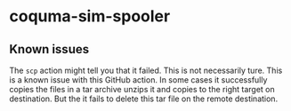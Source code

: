# coquma-sim-spooler 

## Known issues
The `scp` action might tell you that it failed. This is not necessarily ture. This is a known issue with this GitHub action. In some cases it successfully copies the files in a tar archive unzips it and copies to the right target on destination. But the it fails to delete this tar file on the remote destination.

